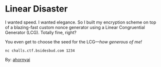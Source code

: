 # Linear Disaster

I wanted speed. I wanted elegance. So I built my encryption scheme on top of a blazing-fast custom nonce generator using a Linear Congruential Generator (LCG). Totally fine, right?

You even get to choose the seed for the LCG—*how generous of me!*

`nc challs.ctf.bsidesbud.com 1234`

By: [ahornyai](https://github.com/ahornyai)